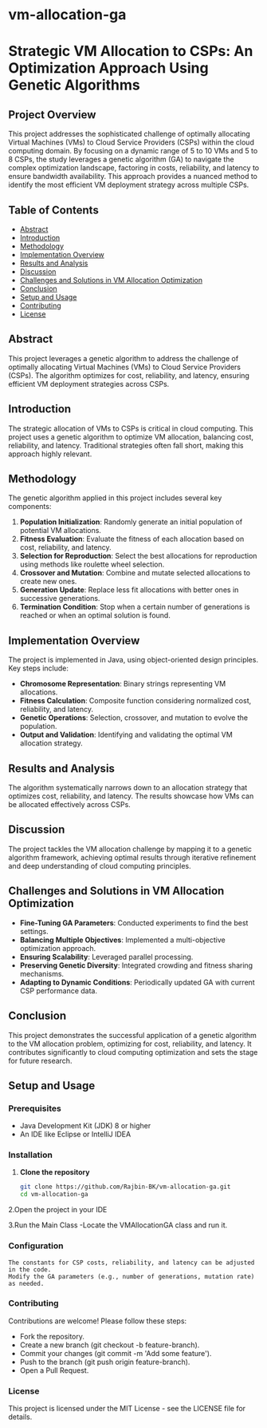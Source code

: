 # vm-allocation-ga

# Strategic VM Allocation to CSPs: An Optimization Approach Using Genetic Algorithms

## Project Overview

This project addresses the sophisticated challenge of optimally allocating Virtual Machines (VMs) to Cloud Service Providers (CSPs) within the cloud computing domain. By focusing on a dynamic range of 5 to 10 VMs and 5 to 8 CSPs, the study leverages a genetic algorithm (GA) to navigate the complex optimization landscape, factoring in costs, reliability, and latency to ensure bandwidth availability. This approach provides a nuanced method to identify the most efficient VM deployment strategy across multiple CSPs.

## Table of Contents

- [Abstract](#abstract)
- [Introduction](#introduction)
- [Methodology](#methodology)
- [Implementation Overview](#implementation-overview)
- [Results and Analysis](#results-and-analysis)
- [Discussion](#discussion)
- [Challenges and Solutions in VM Allocation Optimization](#challenges-and-solutions-in-vm-allocation-optimization)
- [Conclusion](#conclusion)
- [Setup and Usage](#setup-and-usage)
- [Contributing](#contributing)
- [License](#license)

## Abstract

This project leverages a genetic algorithm to address the challenge of optimally allocating Virtual Machines (VMs) to Cloud Service Providers (CSPs). The algorithm optimizes for cost, reliability, and latency, ensuring efficient VM deployment strategies across CSPs.

## Introduction

The strategic allocation of VMs to CSPs is critical in cloud computing. This project uses a genetic algorithm to optimize VM allocation, balancing cost, reliability, and latency. Traditional strategies often fall short, making this approach highly relevant.

## Methodology

The genetic algorithm applied in this project includes several key components:
1. **Population Initialization**: Randomly generate an initial population of potential VM allocations.
2. **Fitness Evaluation**: Evaluate the fitness of each allocation based on cost, reliability, and latency.
3. **Selection for Reproduction**: Select the best allocations for reproduction using methods like roulette wheel selection.
4. **Crossover and Mutation**: Combine and mutate selected allocations to create new ones.
5. **Generation Update**: Replace less fit allocations with better ones in successive generations.
6. **Termination Condition**: Stop when a certain number of generations is reached or when an optimal solution is found.

## Implementation Overview

The project is implemented in Java, using object-oriented design principles. Key steps include:
- **Chromosome Representation**: Binary strings representing VM allocations.
- **Fitness Calculation**: Composite function considering normalized cost, reliability, and latency.
- **Genetic Operations**: Selection, crossover, and mutation to evolve the population.
- **Output and Validation**: Identifying and validating the optimal VM allocation strategy.

## Results and Analysis

The algorithm systematically narrows down to an allocation strategy that optimizes cost, reliability, and latency. The results showcase how VMs can be allocated effectively across CSPs.

## Discussion

The project tackles the VM allocation challenge by mapping it to a genetic algorithm framework, achieving optimal results through iterative refinement and deep understanding of cloud computing principles.

## Challenges and Solutions in VM Allocation Optimization

- **Fine-Tuning GA Parameters**: Conducted experiments to find the best settings.
- **Balancing Multiple Objectives**: Implemented a multi-objective optimization approach.
- **Ensuring Scalability**: Leveraged parallel processing.
- **Preserving Genetic Diversity**: Integrated crowding and fitness sharing mechanisms.
- **Adapting to Dynamic Conditions**: Periodically updated GA with current CSP performance data.

## Conclusion

This project demonstrates the successful application of a genetic algorithm to the VM allocation problem, optimizing for cost, reliability, and latency. It contributes significantly to cloud computing optimization and sets the stage for future research.

## Setup and Usage

### Prerequisites

- Java Development Kit (JDK) 8 or higher
- An IDE like Eclipse or IntelliJ IDEA

### Installation

1. **Clone the repository**
   ```bash
   git clone https://github.com/Rajbin-BK/vm-allocation-ga.git
   cd vm-allocation-ga

2.Open the project in your IDE

3.Run the Main Class
    -Locate the VMAllocationGA class and run it.


### Configuration

    The constants for CSP costs, reliability, and latency can be adjusted in the code.
    Modify the GA parameters (e.g., number of generations, mutation rate) as needed.
    
### Contributing

Contributions are welcome! Please follow these steps:


- Fork the repository.
- Create a new branch (git checkout -b feature-branch).
- Commit your changes (git commit -m 'Add some feature').
- Push to the branch (git push origin feature-branch).
- Open a Pull Request.



### License
This project is licensed under the MIT License - see the LICENSE file for details.
